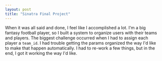 ```yaml
---
layout: post
title: "Sinatra Final Project"
---
```


When it was all said and done, I feel like I accomplished a lot. I'm a big fantasy football player, so I built a system to organize users with their teams and players. The biggest challenge occurred when I had to assign each player a `team_id`. I had trouble getting the params organized the way I'd like to make that happen automatically. I had to re-work a few things, but in the end, I got it working the way I'd like.
